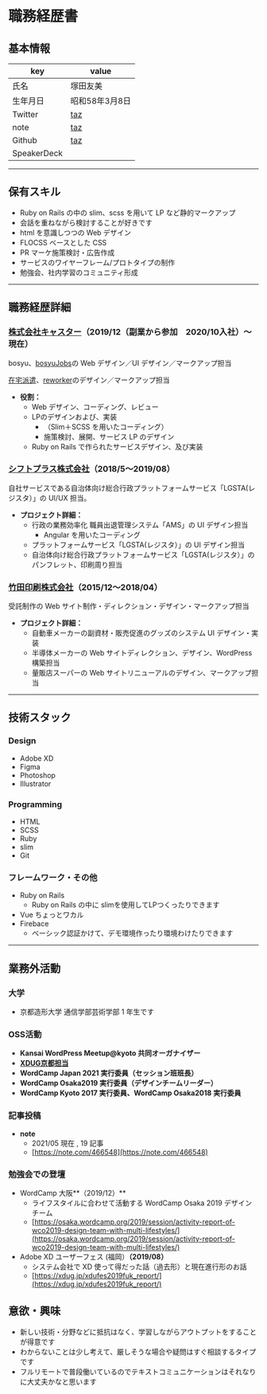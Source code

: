 # 職務経歴書

## 基本情報

|key|value|
|---|---|
|氏名|塚田友美|
|生年月日|昭和58年3月8日|
|Twitter|[taz](https://twitter.com/466548)|
|note|[taz](https://note.com/466548)|
|Github|[taz](https://github.com/466548)|
|SpeakerDeck||

---

## 保有スキル
- Ruby on Rails の中の slim、scss を用いて LP など静的マークアップ
- 会話を重ねながら検討することが好きです
- html を意識しつつの Web デザイン
- FLOCSS ベースとした CSS
- PR マーケ施策検討・広告作成
- サービスのワイヤーフレーム/プロトタイプの制作
- 勉強会、社内学習のコミュニティ形成


---

## 職務経歴詳細

### [株式会社キャスター](https://caster.co.jp/)（2019/12（副業から参加　2020/10入社）〜現在）

bosyu、[bosyuJobs](http://jobs.bosyu.me/)の Web デザイン／UI デザイン／マークアップ担当

[在宅派遣](https://www.zaitakuhaken.com/)、[reworker](https://www.reworker.jp/agent)のデザイン／マークアップ担当

- **役割：**
    - Web デザイン、コーディング、レビュー
    - LPのデザインおよび、実装
      - （Slim＋SCSS を用いたコーディング）
      - 施策検討、展開、サービス LP のデザイン
    - Ruby on Rails で作られたサービスデザイン、及び実装

### [シフトプラス株式会社](https://www.shiftplus.co.jp/)（2018/5〜2019/08）

自社サービスである自治体向け総合行政プラットフォームサービス「LGSTA(レジスタ）」の UI/UX 担当。

- **プロジェクト詳細：**
    - 行政の業務効率化 職員出退管理システム「AMS」の UI デザイン担当
      - Angular を用いたコーディング
    - プラットフォームサービス「LGSTA(レジスタ）」の UI デザイン担当
    - 自治体向け総合行政プラットフォームサービス「LGSTA(レジスタ）」のパンフレット、印刷周り担当

### [竹田印刷株式会社](https://www.takeda-prn.co.jp/)（2015/12〜2018/04）

受託制作の Web サイト制作・ディレクション・デザイン・マークアップ担当

- **プロジェクト詳細：**
    - 自動車メーカーの副資材・販売促進のグッズのシステム UI デザイン・実装
    - 半導体メーカーの Web サイトディレクション、デザイン、WordPress 構築担当
    - 量販店スーパーの Web サイトリニューアルのデザイン、マークアップ担当

---
## 技術スタック
### Design
- Adobe XD
- Figma
- Photoshop
- Illustrator

### Programming
- HTML
- SCSS
- Ruby
- slim
- Git
### フレームワーク・その他
- Ruby on Rails
  -  Ruby on Rails の中に slimを使用してLPつくったりできます
- Vue ちょっとワカル
- Firebace
  -  ベーシック認証かけて、デモ環境作ったり環境わけたりできます

---
## 業務外活動
### 大学

 - 京都造形大学 通信学部芸術学部 1 年生です

### OSS活動

- **Kansai WordPress Meetup@kyoto 共同オーガナイザー**
- **[XDUG京都担当](https://xdug.jp/kyoto/)**
- **WordCamp Japan 2021 実行委員（セッション班班長）**
- **WordCamp Osaka2019 実行委員（デザインチームリーダー）**
- **WordCamp Kyoto 2017 実行委員、WordCamp Osaka2018 実行委員**
### 記事投稿

- **note**
    - 2021/05 現在 , 19 記事
    - [https://note.com/466548](https://note.com/466548)

### 勉強会での登壇

- WordCamp 大阪**（2019/12）**
    - ライフスタイルに合わせて活動する WordCamp Osaka 2019 デザインチーム
    - [https://osaka.wordcamp.org/2019/session/activity-report-of-wco2019-design-team-with-multi-lifestyles/](https://osaka.wordcamp.org/2019/session/activity-report-of-wco2019-design-team-with-multi-lifestyles/)
- Adobe XD ユーザーフェス (福岡）**（2019/08）**
    - システム会社で XD 使って得だった話（過去形）と現在進行形のお話
    - [https://xdug.jp/xdufes2019fuk_report/](https://xdug.jp/xdufes2019fuk_report/)

##  意欲・興味
- 新しい技術・分野などに抵抗はなく、学習しながらアウトプットをすることが得意です
- わからないことは少し考えて、厳しそうな場合や疑問はすぐ相談するタイプです
- フルリモートで普段働いているのでテキストコミュニケーションはそれなりに大丈夫かなと思います